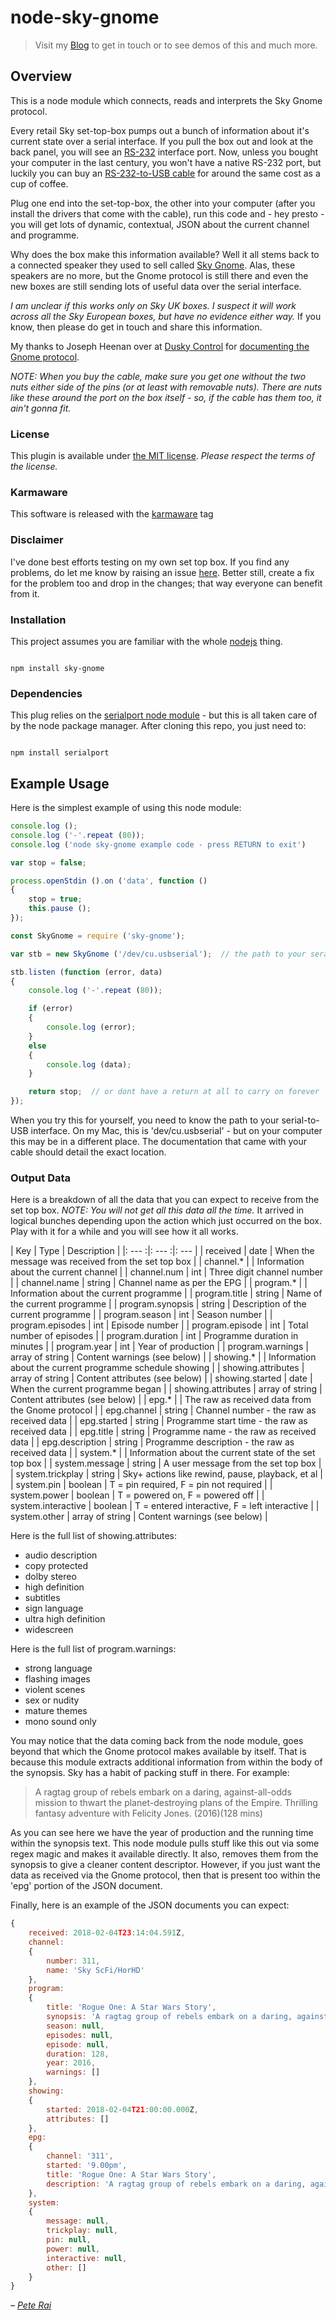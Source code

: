 # node-sky-gnome

> Visit my [Blog](http://www.rai.org.uk) to get in touch or to
see demos of this and much more.

## Overview

This is a node module which connects, reads and interprets the Sky Gnome protocol.

Every retail Sky set-top-box pumps out a bunch of information about it's current
state over a serial interface. If you pull the box out and look at the back panel,
you will see an [RS-232](https://en.wikipedia.org/wiki/RS-232) interface port.
Now, unless you bought your computer in the last century, you won't have a native
RS-232 port, but luckily you can buy an [RS-232-to-USB cable](https://www.amazon.com/s?field-keywords=rs232+to+usb)
for around the same cost as a cup of coffee.

Plug one end into the set-top-box, the other into your computer (after you install
the drivers that come with the cable), run this code and - hey presto - you will
get lots of dynamic, contextual, JSON about the current channel and programme.

Why does the box make this information available? Well it all stems back to a
connected speaker they used to sell called [Sky Gnome](https://en.wikipedia.org/wiki/Sky_Gnome).
Alas, these speakers are no more, but the Gnome protocol is still there and even the
new boxes are still sending lots of useful data over the serial interface.

_I am unclear if this works only on Sky UK boxes. I suspect it will work across
all the Sky European boxes, but have no evidence either way._ If you know, then
please do get in touch and share this information.

My thanks to Joseph Heenan over at [Dusky Control](https://www.dusky-control.com)
for [documenting the Gnome protocol](https://www.dusky-control.com/gnome-protocol.shtml).

_NOTE: When you buy the cable, make sure you get one without the two nuts either side
of the pins (or at least with removable nuts). There are nuts like these around the
port on the box itself - so, if the cable has them too, it ain't gonna fit._

### License

This plugin is available under [the MIT license](https://github.com/pete-rai/node-sky-gnome/blob/master/LICENSE).
_Please respect the terms of the license._

### Karmaware

This software is released with the [karmaware](https://pete-rai.github.io/karmaware) tag

### Disclaimer

I've done best efforts testing on my own set top box. If you find any problems,
do let me know by raising an issue [here](https://github.com/pete-rai/node-sky-gnome/issues).
Better still, create a fix for the problem too and drop in the changes; that way
everyone can benefit from it.

### Installation

This project assumes you are familiar with the whole [nodejs](https://nodejs.org/en/) thing.

```

npm install sky-gnome

```

### Dependencies

This plug relies on the [serialport node module](https://www.npmjs.com/package/serialport) - but
this is all taken care of by the node package manager. After cloning this repo, you
just need to:

```

npm install serialport

```

## Example Usage

Here is the simplest example of using this node module:

```javascript
console.log ();
console.log ('-'.repeat (80));
console.log ('node sky-gnome example code - press RETURN to exit')

var stop = false;

process.openStdin ().on ('data', function ()
{
    stop = true;
    this.pause ();
});

const SkyGnome = require ('sky-gnome');

var stb = new SkyGnome ('/dev/cu.usbserial');  // the path to your serail interface

stb.listen (function (error, data)
{
    console.log ('-'.repeat (80));

    if (error)
    {
        console.log (error);
    }
    else
    {
        console.log (data);
    }

    return stop;  // or dont have a return at all to carry on forever
});
```

When you try this for yourself, you need to know the path to your serial-to-USB interface.
On my Mac, this is 'dev/cu.usbserial' - but on your computer this may be in a different
place. The documentation that came with your cable should detail the exact location.

### Output Data

Here is a breakdown of all the data that you can expect to receive from the set
top box. _NOTE: You will not get all this data all the time._ It arrived in logical
bunches depending upon the action which just occurred on the box. Play with it for a
while and you will see how it all works.

| Key | Type | Description |
|: --- :|: --- :|: --- |
| received | date | When the message was received from the set top box |
| channel.* |   | Information about the current channel |
| channel.num | int | Three digit channel number |
| channel.name | string | Channel name as per the EPG |
| program.* |   | Information about the current programme |
| program.title | string | Name of the current programme |
| program.synopsis | string | Description of the current programme |
| program.season | int | Season number |
| program.episodes | int | Episode number |
| program.episode | int | Total number of episodes |
| program.duration | int | Programme duration in minutes |
| program.year | int | Year of production |
| program.warnings | array of string | Content warnings (see below) |
| showing.* |    | Information about the current programme schedule showing |
| showing.attributes | array of string | Content attributes (see below) |
| showing.started | date | When the current programme began |
| showing.attributes | array of string | Content attributes (see below) |
| epg.* |   | The raw as received data from the Gnome protocol |
| epg.channel | string | Channel number - the raw as received data |
| epg.started | string | Programme start time - the raw as received data |
| epg.title | string | Programme name - the raw as received data |
| epg.description | string | Programme description - the raw as received data |
| system.* |    | Information about the current state of the set top box |
| system.message | string | A user message from the set top box |
| system.trickplay  | string | Sky+ actions like rewind, pause, playback, et al |
| system.pin | boolean | T = pin required, F = pin not required |
| system.power | boolean | T = powered on, F = powered off |
| system.interactive | boolean | T = entered interactive, F = left interactive |
| system.other | array of string | Content warnings (see below) |

Here is the full list of showing.attributes:

* audio description
* copy protected
* dolby stereo
* high definition
* subtitles
* sign language
* ultra high definition
* widescreen

Here is the full list of program.warnings:

* strong language
* flashing images
* violent scenes
* sex or nudity
* mature themes
* mono sound only

You may notice that the data coming back from the node module, goes beyond that
which the Gnome protocol makes available by itself. That is because this module extracts
additional information from within the body of the synopsis. Sky has a habit of
packing stuff in there. For example:

> A ragtag group of rebels embark on a daring, against-all-odds mission to thwart the planet-destroying plans of the Empire. Thrilling fantasy adventure with Felicity Jones. (2016)(128 mins)

As you can see here we have the year of production and the running time within
the synopsis text. This node module pulls stuff like this out via some regex magic
and makes it available directly. It also, removes them from the synopsis to give
a cleaner content descriptor. However, if you just want the data as received via
the Gnome protocol, then that is present too within the 'epg' portion of the JSON
document.

Finally, here is an example of the JSON documents you can expect:

```javascript
{
    received: 2018-02-04T23:14:04.591Z,
    channel:
    {
        number: 311,
        name: 'Sky ScFi/HorHD'
    },
    program:
    {
        title: 'Rogue One: A Star Wars Story',
        synopsis: 'A ragtag group of rebels embark on a daring, against-all-odds mission to thwart the planet-destroying plans of the Empire. Thrilling fantasy adventure with Felicity Jones.',
        season: null,
        episodes: null,
        episode: null,
        duration: 128,
        year: 2016,
        warnings: []
    },
    showing:
    {
        started: 2018-02-04T21:00:00.000Z,
        attributes: []
    },
    epg:
    {
        channel: '311',
        started: '9.00pm',
        title: 'Rogue One: A Star Wars Story',
        description: 'A ragtag group of rebels embark on a daring, against-all-odds mission to thwart the planet-destroying plans of the Empire. Thrilling fantasy adventure with Felicity Jones. (2016)(128 mins)'
    },
    system:
    {
        message: null,
        trickplay: null,
        pin: null,
        power: null,
        interactive: null,
        other: []
    }
}
```

_– [Pete Rai](http://www.rai.org.uk)_
